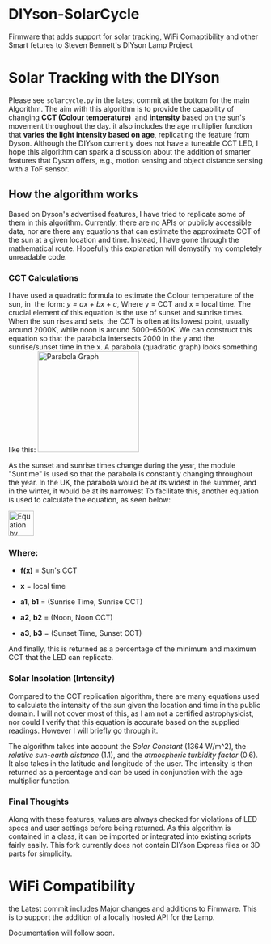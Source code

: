 # DIYson-SolarCycle
Firmware that adds support for solar tracking, WiFi Comaptibility and other Smart fetures to Steven Bennett's DIYson Lamp Project

# Solar Tracking with the DIYson	
	
Please see `solarcycle.py` in the latest commit at the bottom for the main Algorithm.
The aim with this algorithm is to provide the capability of changing **CCT (Colour temperature)**  and **intensity** based on the sun's movement throughout the day. it also includes the age multiplier function that **varies the light intensity based on age**, replicating the feature from Dyson. Although the DIYson currently does not have a tuneable CCT LED, I hope this algorithm can spark a discussion about the addition of smarter features that Dyson offers, e.g., motion sensing and object distance sensing with a ToF sensor.	
	
## How the algorithm works	

Based on Dyson's advertised features, I have tried to replicate some of them in this algorithm. Currently, there are no APIs or publicly accessible data, nor are there any equations that can estimate the approximate CCT of the sun at a given location and time. Instead, I have gone through the mathematical route. Hopefully this explanation will demystify my completely unreadable code.	
	
### CCT Calculations	
	
I have used a quadratic formula to estimate the Colour temperature of the sun, in  the form: *y = ax + bx + c*, Where y = CCT and x = local time. The crucial element of this equation is the use of sunset and sunrise times. When the sun rises and sets, the CCT is often at its lowest point, usually around 2000K, while noon is around 5000–6500K. We can construct this equation so that the parabola intersects 2000 in the y and the sunrise/sunset time in the x. A parabola (quadratic graph) looks something like this:	
<img src="https://user-images.githubusercontent.com/75663305/222946110-aaaa3f06-0280-40e4-be06-ba75d90e5002.png" alt="Parabola Graph" width="200">
	
As the sunset and sunrise times change during the year, the module "Suntime" is used so that the parabola is constantly changing throughout the year. In the UK, the parabola would be at its widest in the summer, and in the winter, it would be at its narrowest To facilitate this, another equation is used to calculate the equation, as seen below:	

<img src="https://user-images.githubusercontent.com/75663305/222946274-996b23c5-067d-4818-8004-a21e3d07f086.png" alt="Equation by Dean Rubine" height="50">
	
### Where:	
	
* **f(x)** = Sun's CCT
 	
* **x** = local time	

* **a1**, **b1** = (Sunrise Time, Sunrise CCT)	

* **a2**, **b2** = (Noon, Noon CCT)	
	
* **a3**, **b3** = (Sunset Time, Sunset CCT)	
	
And finally, this is returned as a percentage of the minimum and maximum CCT that the LED can replicate.	
	
### Solar Insolation (Intensity)	
	
Compared to the CCT replication algorithm, there are many equations used to calculate the intensity of the sun given the location and time in the public domain. I will not cover most of this, as I am not a certified astrophysicist, nor could I verify that this equation is accurate based on the supplied readings. However I will briefly go through it.	

The algorithm takes into account the *Solar Constant* (1364 W/m^2), the *relative sun-earth distance* (1.1), and the *atmospheric turbidity factor* (0.6). It also takes in the latitude and longitude of the user. The intensity is then returned as a percentage and can be used in conjunction with the age multiplier function.	
	
### Final Thoughts	
	
Along with these features, values are always checked for violations of LED specs and user settings before being returned. As this algorithm is contained in a class, it can be imported or integrated into existing scripts fairly easily. This fork currently does not contain DIYson Express files or 3D parts for simplicity.


# WiFi Compatibility

the Latest commit includes Major changes and additions to Firmware. This is to support the addition of a locally hosted API for the Lamp.

Documentation will follow soon.
